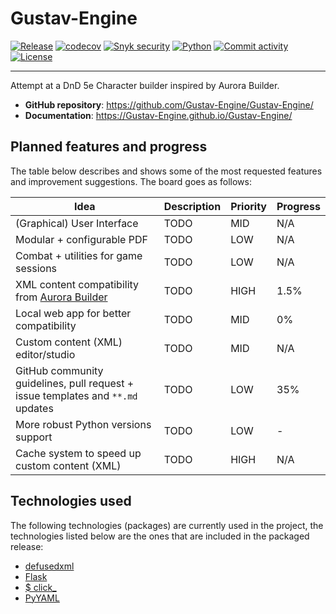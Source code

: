 <!--
   Copyright [2024] [GustavoSchip]

   Licensed under the Apache License, Version 2.0 (the "License");
   you may not use this file except in compliance with the License.
   You may obtain a copy of the License at

       http://www.apache.org/licenses/LICENSE-2.0

   Unless required by applicable law or agreed to in writing, software
   distributed under the License is distributed on an "AS IS" BASIS,
   WITHOUT WARRANTIES OR CONDITIONS OF ANY KIND, either express or implied.
   See the License for the specific language governing permissions and
   limitations under the License.
-->

# Gustav-Engine

[![Release](https://img.shields.io/github/v/release/Gustav-Engine/Gustav-Engine)](https://img.shields.io/github/v/release/Gustav-Engine/Gustav-Engine)
[![codecov](https://codecov.io/gh/Gustav-Engine/Gustav-Engine/branch/main/graph/badge.svg?token=ZMQTFLR4RH)](https://codecov.io/gh/Gustav-Engine/Gustav-Engine)
[![Snyk security](https://snyk.io/test/github/Gustav-Engine/Gustav-Engine/badge.svg)](https://snyk.io/)
[![Python](https://img.shields.io/badge/Python-v3.11-blue)](https://www.python.org/downloads/release/python-311/)
[![Commit activity](https://img.shields.io/github/commit-activity/m/Gustav-Engine/Gustav-Engine)](https://img.shields.io/github/commit-activity/m/Gustav-Engine/Gustav-Engine)
[![License](https://img.shields.io/github/license/Gustav-Engine/Gustav-Engine)](https://img.shields.io/github/license/Gustav-Engine/Gustav-Engine)

---

Attempt at a DnD 5e Character builder inspired by Aurora Builder.

- **GitHub repository**: <https://github.com/Gustav-Engine/Gustav-Engine/>
- **Documentation**: <https://Gustav-Engine.github.io/Gustav-Engine/>

## Planned features and progress

The table below describes and shows some of the most requested features and improvement suggestions. The board goes as
follows:

| Idea                                                                                      | Description | Priority | Progress |
| ----------------------------------------------------------------------------------------- | ----------- | -------- | -------- |
| (Graphical) User Interface                                                                | TODO        | MID      | N/A      |
| Modular + configurable PDF                                                                | TODO        | LOW      | N/A      |
| Combat + utilities for game sessions                                                      | TODO        | LOW      | N/A      |
| XML content compatibility from [Aurora Builder](https://aurorabuilder.com/documentation/) | TODO        | HIGH     | 1.5%     |
| Local web app for better compatibility                                                    | TODO        | MID      | 0%       |
| Custom content (XML) editor/studio                                                        | TODO        | MID      | N/A      |
| GitHub community guidelines, pull request + issue templates and `**.md` updates           | TODO        | LOW      | 35%      |
| More robust Python versions support                                                       | TODO        | LOW      | -        |
| Cache system to speed up custom content (XML)                                             | TODO        | HIGH     | N/A      |

## Technologies used

The following technologies (packages) are currently used in the project, the technologies listed below are the ones that
are included in the packaged release:

- [defusedxml](https://github.com/tiran/defusedxml)
- [Flask](https://github.com/pallets/flask)
- [$ click\_](https://github.com/pallets/click)
- [PyYAML](https://github.com/yaml/pyyaml)
